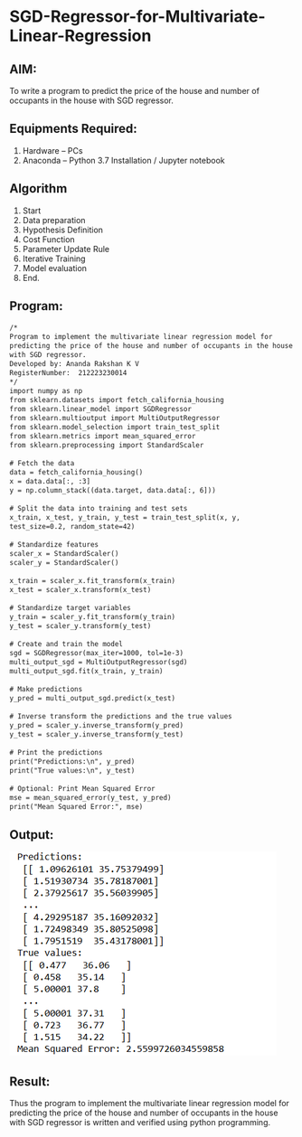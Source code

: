 # SGD-Regressor-for-Multivariate-Linear-Regression

## AIM:
To write a program to predict the price of the house and number of occupants in the house with SGD regressor.

## Equipments Required:
1. Hardware – PCs
2. Anaconda – Python 3.7 Installation / Jupyter notebook

## Algorithm
1. Start
2. Data preparation
3. Hypothesis Definition
4. Cost Function
5. Parameter Update Rule
6. Iterative Training
7. Model evaluation
8. End.
## Program:
```
/*
Program to implement the multivariate linear regression model for predicting the price of the house and number of occupants in the house with SGD regressor.
Developed by: Ananda Rakshan K V
RegisterNumber:  212223230014
*/
import numpy as np
from sklearn.datasets import fetch_california_housing
from sklearn.linear_model import SGDRegressor
from sklearn.multioutput import MultiOutputRegressor
from sklearn.model_selection import train_test_split
from sklearn.metrics import mean_squared_error
from sklearn.preprocessing import StandardScaler

# Fetch the data
data = fetch_california_housing()
x = data.data[:, :3]
y = np.column_stack((data.target, data.data[:, 6]))

# Split the data into training and test sets
x_train, x_test, y_train, y_test = train_test_split(x, y, test_size=0.2, random_state=42)

# Standardize features
scaler_x = StandardScaler()
scaler_y = StandardScaler()

x_train = scaler_x.fit_transform(x_train)
x_test = scaler_x.transform(x_test)

# Standardize target variables
y_train = scaler_y.fit_transform(y_train)
y_test = scaler_y.transform(y_test)

# Create and train the model
sgd = SGDRegressor(max_iter=1000, tol=1e-3)
multi_output_sgd = MultiOutputRegressor(sgd)
multi_output_sgd.fit(x_train, y_train)

# Make predictions
y_pred = multi_output_sgd.predict(x_test)

# Inverse transform the predictions and the true values
y_pred = scaler_y.inverse_transform(y_pred)
y_test = scaler_y.inverse_transform(y_test)

# Print the predictions
print("Predictions:\n", y_pred)
print("True values:\n", y_test)

# Optional: Print Mean Squared Error
mse = mean_squared_error(y_test, y_pred)
print("Mean Squared Error:", mse)
```

## Output:
![alt text](<Screenshot 2024-09-13 091821.png>)


## Result:
Thus the program to implement the multivariate linear regression model for predicting the price of the house and number of occupants in the house with SGD regressor is written and verified using python programming.
